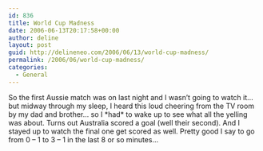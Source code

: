 ```yaml
---
id: 836
title: World Cup Madness
date: 2006-06-13T20:17:58+00:00
author: deline
layout: post
guid: http://delineneo.com/2006/06/13/world-cup-madness/
permalink: /2006/06/world-cup-madness/
categories:
  - General
---
```

So the first Aussie match was on last night and I wasn&#8217;t going to watch it&#8230; but midway through my sleep, I heard this loud cheering from the TV room by my dad and brother&#8230; so I \*had\* to wake up to see what all the yelling was about. Turns out Australia scored a goal (well their second). And I stayed up to watch the final one get scored as well. Pretty good I say to go from 0 &#8211; 1 to 3 &#8211; 1 in the last 8 or so minutes&#8230;